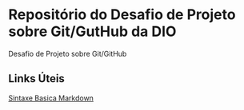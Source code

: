 # Repositório do Desafio de Projeto sobre Git/GutHub da DIO
Desafio de Projeto sobre Git/GitHub

## Links Úteis
[Sintaxe Basica Markdown](https://www.markdownguide.org/getting-started/)
